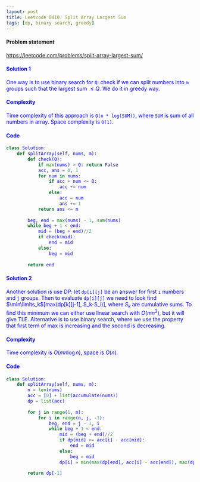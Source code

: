 ```yaml
---
layout: post
title: Leetcode 0410. Split Array Largest Sum
tags: [dp, binary search, greedy]
---
```


#### Problem statement

<a href="https://leetcode.com/problems/split-array-largest-sum/"> <font color = blue>https://leetcode.com/problems/split-array-largest-sum/

#### Solution 1
One way is to use binary search for `Q`: check if we can split numbers into `m` groups such that the largest sum $\leqslant Q$. We do it in greedy way.

#### Complexity
Time complexity of this approach is `O(n * log(SUM))`, where `SUM` is sum of all numbers in array. Space complexity is `O(1)`.

#### Code
```python
class Solution:
    def splitArray(self, nums, m):
        def check(Q):
            if max(nums) > Q: return False
            acc, ans = 0, 1
            for num in nums:
                if acc + num <= Q:
                    acc += num
                else:
                    acc = num
                    ans += 1
            return ans <= m
        
        beg, end = max(nums) - 1, sum(nums)
        while beg + 1 < end:
            mid = (beg + end)//2
            if check(mid):
                end = mid
            else:
                beg = mid
        
        return end
```

#### Solution 2
Another solution is use DP: let `dp[i][j]` be an answer for first `i` numbers and `j` groups. Then to evaluate `dp[i][j]` we need to look find $\min\limits_k$[max(dp[k][j-1], S_k-S_i)], where $S_k$ are cumulative sums. To find this minimum we can either use linear search with $O(m n^2)$, but it will give TLE. Alternative is to use binary search, where we use the property that first term of max is increasing and the second is decreasing. 

#### Complexity
Time complexity is $O(mn\log n)$, space is $O(n)$.

#### Code
```python
class Solution:
    def splitArray(self, nums, m):
        n = len(nums)
        acc = [0] + list(accumulate(nums))
        dp = list(acc)
        
        for j in range(1, m):
            for i in range(n, j, -1):
                beg, end = j - 1, i
                while beg + 1 < end:
                    mid = (beg + end)//2
                    if dp[mid] >= acc[i] - acc[mid]:
                        end = mid
                    else:
                        beg = mid
                    dp[i] = min(max(dp[end], acc[i] - acc[end]), max(dp[beg], acc[i] - acc[beg]))
        
        return dp[-1]
```
